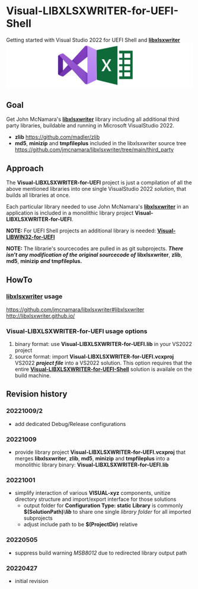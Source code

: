 # Visual-LIBXLSXWRITER-for-UEFI-Shell
Getting started with Visual Studio 2022 for UEFI Shell and [**libxlsxwriter**](https://github.com/jmcnamara/libxlsxwriter#libxlsxwriter)
![visualUefi](visualUefiWideXLSXWriter.png)

## Goal
Get John McNamara's  [**libxlsxwriter**](https://github.com/jmcnamara/libxlsxwriter#libxlsxwriter)
library including all additional third party libraries, buildable and running in Microsoft VisualStudio 2022.
* **zlib** https://github.com/madler/zlib
* **md5**, **minizip** and **tmpfileplus** included in the libxlsxwriter source tree https://github.com/jmcnamara/libxlsxwriter/tree/main/third_party

## Approach
The **Visual-LIBXLSXWRITER-for-UEFI** project is just a compilation
of all the above mentioned libraries into one single VisualStudio 2022 *solution*,
that builds all libraries at once.

Each particular library needed to use John McNamara's  [**libxlsxwriter**](https://github.com/jmcnamara/libxlsxwriter#libxlsxwriter)
in an application is included in a monolithic library project **Visual-LIBXLSXWRITER-for-UEFI**.
 
**NOTE:** For UEFI Shell projects an additional library is needed: [**Visual-LIBWIN32-for-UEFI**](https://github.com/KilianKegel/Visual-LIBWIN32-for-UEFI)

**NOTE:** The librarie's sourcecodes are pulled in as git subprojects.
***There isn't any modification of the original sourcecode of*** **libxlsxwriter**, **zlib**, **md5**, **minizip** ***and*** **tmpfileplus.**

## HowTo
### [**libxlsxwriter**](https://github.com/jmcnamara/libxlsxwriter#libxlsxwriter) usage
https://github.com/jmcnamara/libxlsxwriter#libxlsxwriter
http://libxlsxwriter.github.io/

### **Visual-LIBXLSXWRITER-for-UEFI** usage options
1. binary format: use **Visual-LIBXLSXWRITER-for-UEFI.lib** in your VS2022 project
2. source format: import **Visual-LIBXLSXWRITER-for-UEFI.vcxproj** VS2022 ***project file*** into a VS2022 solution.
   This option requires that the entire [**Visual-LIBXLSXWRITER-for-UEFI-Shell**](https://github.com/KilianKegel/Visual-LIBXLSXWRITER-for-UEFI-Shell)
   solution is availale on the build machine.

## Revision history
### 20221009/2
* add dedicated Debug/Release configurations
### 20221009
* provide library project **Visual-LIBXLSXWRITER-for-UEFI.vcxproj** that merges
  **libxlsxwriter**, **zlib**, **md5**, **minizip** and **tmpfileplus** into a monolithic library binary:
  **Visual-LIBXLSXWRITER-for-UEFI.lib**
### 20221001
* simplify interaction of various **VISUAL-xyz** components, unitize directory structure 
  and import/export interface for those solutions
    * output folder for **Configuration Type: static Library** is commonly **$(SolutionPath)**\\***lib***
      to share one single *library folder* for all imported subprojects
    * adjust include path to be **$(ProjectDir)** relative

### 20220505
* suppress build warning *MSB8012* due to redirected library output path

### 20220427
* initial revision
